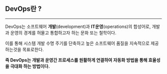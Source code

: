 
## DevOps란 ?
---
DevOps는 소프트웨어 **개발**(development)과 **IT운영**(operations)의 합성어로, 개발과 운영의 경계를 허물고 통합하고자 하는 문화 또는 철학이다.

이를 통해 시스템 개발 수명 주기를 단축하고 높은 소프트웨어 품질을 지속적으로 제공하는것을 목표로한다.

**즉 DevOps는 개발과 운영간 프로세스를 원활하게 연결하여 자동화 방법을 통해 효율성을 극대화 하는 방법이다.**
